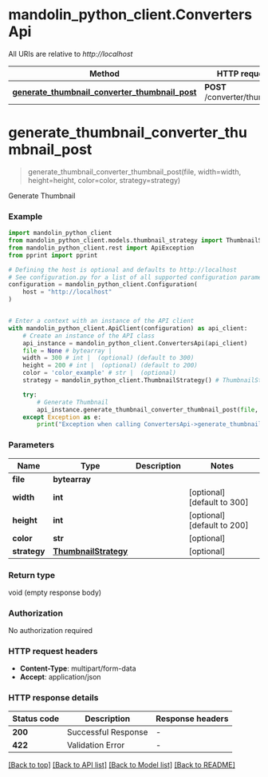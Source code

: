# mandolin_python_client.ConvertersApi

All URIs are relative to *http://localhost*

Method | HTTP request | Description
------------- | ------------- | -------------
[**generate_thumbnail_converter_thumbnail_post**](ConvertersApi.md#generate_thumbnail_converter_thumbnail_post) | **POST** /converter/thumbnail | Generate Thumbnail


# **generate_thumbnail_converter_thumbnail_post**
> generate_thumbnail_converter_thumbnail_post(file, width=width, height=height, color=color, strategy=strategy)

Generate Thumbnail

### Example


```python
import mandolin_python_client
from mandolin_python_client.models.thumbnail_strategy import ThumbnailStrategy
from mandolin_python_client.rest import ApiException
from pprint import pprint

# Defining the host is optional and defaults to http://localhost
# See configuration.py for a list of all supported configuration parameters.
configuration = mandolin_python_client.Configuration(
    host = "http://localhost"
)


# Enter a context with an instance of the API client
with mandolin_python_client.ApiClient(configuration) as api_client:
    # Create an instance of the API class
    api_instance = mandolin_python_client.ConvertersApi(api_client)
    file = None # bytearray | 
    width = 300 # int |  (optional) (default to 300)
    height = 200 # int |  (optional) (default to 200)
    color = 'color_example' # str |  (optional)
    strategy = mandolin_python_client.ThumbnailStrategy() # ThumbnailStrategy |  (optional)

    try:
        # Generate Thumbnail
        api_instance.generate_thumbnail_converter_thumbnail_post(file, width=width, height=height, color=color, strategy=strategy)
    except Exception as e:
        print("Exception when calling ConvertersApi->generate_thumbnail_converter_thumbnail_post: %s\n" % e)
```



### Parameters


Name | Type | Description  | Notes
------------- | ------------- | ------------- | -------------
 **file** | **bytearray**|  | 
 **width** | **int**|  | [optional] [default to 300]
 **height** | **int**|  | [optional] [default to 200]
 **color** | **str**|  | [optional] 
 **strategy** | [**ThumbnailStrategy**](.md)|  | [optional] 

### Return type

void (empty response body)

### Authorization

No authorization required

### HTTP request headers

 - **Content-Type**: multipart/form-data
 - **Accept**: application/json

### HTTP response details

| Status code | Description | Response headers |
|-------------|-------------|------------------|
**200** | Successful Response |  -  |
**422** | Validation Error |  -  |

[[Back to top]](#) [[Back to API list]](../README.md#documentation-for-api-endpoints) [[Back to Model list]](../README.md#documentation-for-models) [[Back to README]](../README.md)

